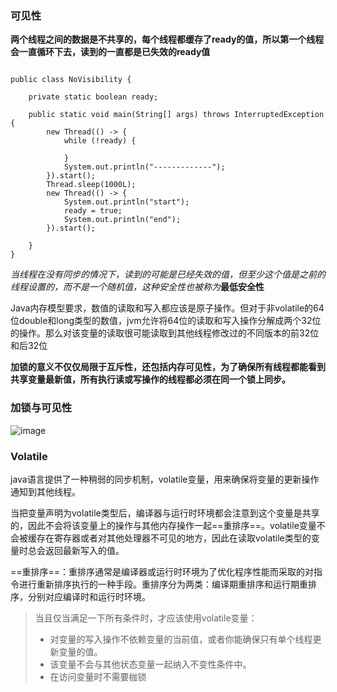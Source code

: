 
### 可见性
**两个线程之间的数据是不共享的，每个线程都缓存了ready的值，所以第一个线程会一直循环下去，读到的一直都是已失效的ready值**

```

public class NoVisibility {

    private static boolean ready;

    public static void main(String[] args) throws InterruptedException {
        new Thread(() -> {
            while (!ready) {

            }
            System.out.println("-------------");
        }).start();
        Thread.sleep(1000L);
        new Thread(() -> {
            System.out.println("start");
            ready = true;
            System.out.println("end");
        }).start();

    }
}

```
*当线程在没有同步的情况下，读到的可能是已经失效的值，但至少这个值是之前的线程设置的，而不是一个随机值，这种安全性也被称为***最低安全性**

Java内存模型要求，数值的读取和写入都应该是原子操作。但对于非volatile的64位double和long类型的数值，jvm允许将64位的读取和写入操作分解成两个32位的操作。那么对该变量的读取很可能读取到其他线程修改过的不同版本的前32位和后32位

**加锁的意义不仅仅局限于互斥性，还包括内存可见性，为了确保所有线程都能看到共享变量最新值，所有执行读或写操作的线程都必须在同一个锁上同步。**

### 加锁与可见性
![image](https://gitee.com/JiShuXiaoDang/Image/raw/master/%E5%A4%9A%E7%BA%BF%E7%A8%8B/%E5%8A%A0%E9%94%81%E4%B8%8E%E5%8F%AF%E8%A7%81%E6%80%A7.png)

### Volatile
java语言提供了一种稍弱的同步机制，volatile变量，用来确保将变量的更新操作通知到其他线程。

当把变量声明为volatile类型后，编译器与运行时环境都会注意到这个变量是共享的，因此不会将该变量上的操作与其他内存操作一起==重排序==。volatile变量不会被缓存在寄存器或者对其他处理器不可见的地方，因此在读取volatile类型的变量时总会返回最新写入的值。
 
 ==重排序==：重排序通常是编译器或运行时环境为了优化程序性能而采取的对指令进行重新排序执行的一种手段。重排序分为两类：编译期重排序和运行期重排序，分别对应编译时和运行时环境。
 
> 当且仅当满足一下所有条件时，才应该使用volatile变量：
> - 对变量的写入操作不依赖变量的当前值，或者你能确保只有单个线程更新变量的值。
> - 该变量不会与其他状态变量一起纳入不变性条件中。
> - 在访问变量时不需要枷锁

